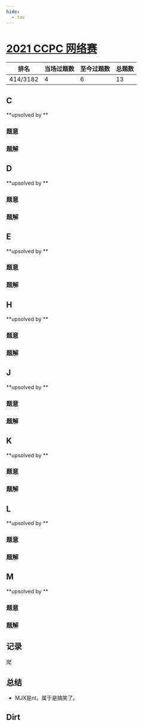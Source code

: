 ```yaml
---
hide:
  - toc
---
```


# [2021 CCPC 网络赛](https://acm.hdu.edu.cn/contests/contest_show.php?cid=1031)

| 排名     | 当场过题数 | 至今过题数 | 总题数 |
| -------- | ---------- | ---------- | ------ |
| 414/3182 | 4          | 6          | 13     |

## **C**

**upsolved by **

### 题意



### 题解



## **D**

**upsolved by **

### 题意



### 题解



## **E**

**upsolved by **

### 题意



### 题解



## **H**

**upsolved by **

### 题意



### 题解



## **J**

**upsolved by **

### 题意



### 题解



## **K**

**upsolved by **

### 题意



### 题解



## **L**

**upsolved by **

### 题意



### 题解



## **M**

**upsolved by **

### 题意



### 题解

## **记录**

爬

## **总结**

- MJX是nt，属于是搞笑了。

## **Dirt**



